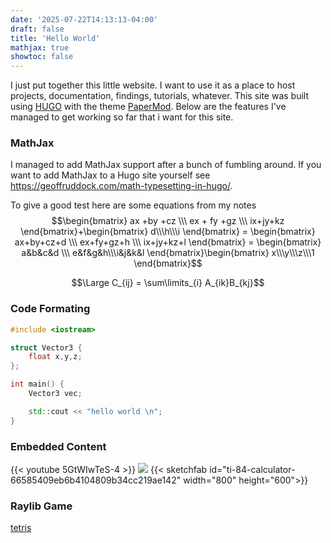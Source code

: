 ```yaml
---
date: '2025-07-22T14:13:13-04:00'
draft: false
title: 'Hello World'
mathjax: true
showtoc: false
---
```

I just put together this little website. I want to use it as a place to host projects, documentation, findings, tutorials, whatever. This site was built using [HUGO](https://gohugo.io/) with the theme [PaperMod](https://github.com/adityatelange/hugo-PaperMod). Below are the features I've managed to get working so far that i want for this site.

### MathJax
I managed to add MathJax support after a bunch of fumbling around. If you want to add MathJax to a Hugo site yourself see https://geoffruddock.com/math-typesetting-in-hugo/. 

To give a good test here are some equations from my notes 
$$\begin{bmatrix}
ax +by +cz \\\ ex + fy +gz \\\ ix+jy+kz
\end{bmatrix}+\begin{bmatrix}
d\\\h\\\i
\end{bmatrix} = \begin{bmatrix}
 ax+by+cz+d \\\ ex+fy+gz+h \\\ ix+jy+kz+l
\end{bmatrix} = \begin{bmatrix}
a&b&c&d \\\ e&f&g&h\\\i&j&k&l
\end{bmatrix}\begin{bmatrix}
x\\\y\\\z\\\1
\end{bmatrix}$$

$$\Large C_{ij} = \sum\limits_{i} A_{ik}B_{kj}$$

### Code Formating
```cpp
#include <iostream>

struct Vector3 {
    float x,y,z;
};

int main() {
    Vector3 vec;

    std::cout << "hello world \n";    
}
```

### Embedded Content
{{< youtube 5GtWIwTeS-4 >}}
![](/images/maxwell.gif#center)
{{< sketchfab id="ti-84-calculator-66585409eb6b4104809b34cc219ae142" width="800" height="600">}}

### Raylib Game
[tetris](/tetris.html)